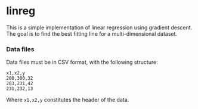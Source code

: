 # linreg

This is a simple implementation of linear regression using gradient descent. The goal is to find the best fitting line for a multi-dimensional dataset.

### Data files

Data files must be in CSV format, with the following structure:

```
x1,x2,y
200,300,32
203,231,42
231,232,13
``` 

Where ``x1,x2,y`` constitutes the header of the data.